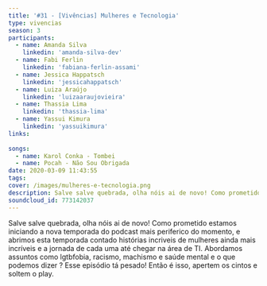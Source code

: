 ```yaml
---
title: '#31 - [Vivências] Mulheres e Tecnologia'
type: vivencias
season: 3
participants:
  - name: Amanda Silva
    linkedin: 'amanda-silva-dev'
  - name: Fabi Ferlin
    linkedin: 'fabiana-ferlin-assami'
  - name: Jessica Happatsch
    linkedin: 'jessicahappatsch'
  - name: Luiza Araújo
    linkedin: 'luizaaraujovieira'
  - name: Thassia Lima
    linkedin: 'thassia-lima'
  - name: Yassui Kimura
    linkedin: 'yassuikimura'
links:
  
songs:
  - name: Karol Conka - Tombei
  - name: Pocah - Não Sou Obrigada
date: 2020-03-09 11:43:55
tags:
cover: /images/mulheres-e-tecnologia.png
description: Salve salve quebrada, olha nóis ai de novo! Como prometido estamos iniciando a nova temporada do podcast mais periferico do momento, e abrimos esta temporada contado histórias incriveis de mulheres ainda mais incríveis e a jornada de cada uma até chegar na área de TI.
soundcloud_id: 773142037
---
```


Salve salve quebrada, olha nóis ai de novo!
Como prometido estamos iniciando a nova temporada do podcast mais periferico do momento, e abrimos esta temporada contado histórias incriveis de mulheres ainda mais incríveis e a jornada de cada uma até chegar na área de TI.
Abordamos assuntos como lgtbfobia, racismo, machismo e saúde mental e o que podemos dizer ? Esse episódio tá pesado! Então é isso, apertem os cintos e soltem o play.